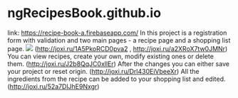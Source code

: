 # ngRecipesBook.github.io
link: https://recipe-book-a.firebaseapp.com/
In this project is a registration form with validation and two main pages - a recipe page and a shopping list page. 
![](http://joxi.ru/1A5PkoRCD0pva2)
(http://joxi.ru/1A5PkoRCD0pva2 , http://joxi.ru/a2XRoX7tw0JMNr)
You can view recipes, create your own, modify existing ones or delete them. 
(http://joxi.ru/J2b8QqJC0xllEr)
After the changes you can either save your project or reset origin. 
(http://joxi.ru/Drl430EiVbeeXr)
All the ingredients from the recipe can be added to your shopping list and edited.
(http://joxi.ru/52a7DlJhE9Nxgr)
